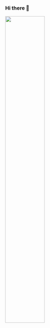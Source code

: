 ### Hi there 👋

<!--
**Sma11New/Sma11New** is a ✨ _special_ ✨ repository because its `README.md` (this file) appears on your GitHub profile.

Here are some ideas to get you started:

- 🔭 I’m currently working on ...
- 🌱 I’m currently learning ...
- 👯 I’m looking to collaborate on ...
- 🤔 I’m looking for help with ...
- 💬 Ask me about ...
- 📫 How to reach me: ...
- 😄 Pronouns: ...
- ⚡ Fun fact: ...
-->

<img src="https://camo.githubusercontent.com/a54dbde2a11265f104db49efa21989af4bfef395fc3e70f9fc48359b9e2d43e8/68747470733a2f2f6769746875622d726561646d652d73746174732e76657263656c2e6170702f6170693f757365726e616d653d68616877756c2673686f775f69636f6e733d74727565267468656d653d7261646963616c" width="50%" data-canonical-src="https://github-readme-stats.vercel.app/api?username=Sma11New&amp;show_icons=true&amp;theme=radical" style="max-width: 100%;">

